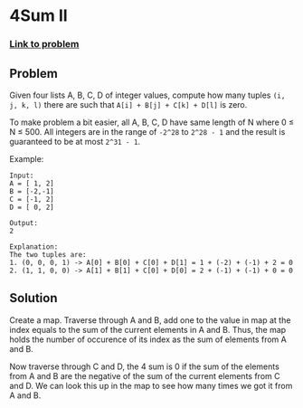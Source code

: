 # 4Sum II
### [Link to problem](https://leetcode.com/explore/interview/card/top-interview-questions-hard/116/array-and-strings/829/)

## Problem
Given four lists A, B, C, D of integer values, compute how many tuples `(i, j, k, l)` there are such that `A[i] + B[j] + C[k] + D[l]` is zero.

To make problem a bit easier, all A, B, C, D have same length of N where 0 ≤ N ≤ 500. All integers are in the range of `-2^28` to `2^28 - 1` and the result is guaranteed to be at most `2^31 - 1`.

Example:
```
Input:
A = [ 1, 2]
B = [-2,-1]
C = [-1, 2]
D = [ 0, 2]

Output:
2

Explanation:
The two tuples are:
1. (0, 0, 0, 1) -> A[0] + B[0] + C[0] + D[1] = 1 + (-2) + (-1) + 2 = 0
2. (1, 1, 0, 0) -> A[1] + B[1] + C[0] + D[0] = 2 + (-1) + (-1) + 0 = 0
```

## Solution
Create a map. Traverse through A and B, add one to the value in map at the index equals to the sum of the current elements in A and B. Thus, the map holds the number of occurence of its index as the sum of elements from A and B.

Now traverse through C and D, the 4 sum is 0 if the sum of the elements from A and B are the negative of the sum of the current elements from C and D. We can look this up in the map to see how many times we got it from A and B.
